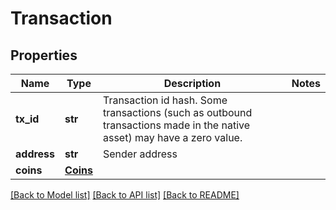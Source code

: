 # Transaction

## Properties
Name | Type | Description | Notes
------------ | ------------- | ------------- | -------------
**tx_id** | **str** | Transaction id hash. Some transactions (such as outbound transactions made in the native asset) may have a zero value. | 
**address** | **str** | Sender address | 
**coins** | [**Coins**](Coins.md) |  | 

[[Back to Model list]](../README.md#documentation-for-models) [[Back to API list]](../README.md#documentation-for-api-endpoints) [[Back to README]](../README.md)

